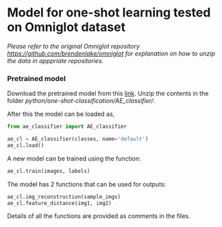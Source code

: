 # Model for one-shot learning tested on Omniglot dataset

*Please refer to the original Omniglot repository https://github.com/brendenlake/omniglot for explanation on how to unzip the data in apppriate repositories.*

### Pretrained model
Download the pretrained model from this [link](https://drive.google.com/open?id=1nj7CEVWcgHDRAfw6BY3AabUo49AOv4Ap). Unzip the contents in the folder *python/one-shot-classification/AE_classifier/*.

After this the model can be loaded as,

```python
from ae_classifier import AE_classifier

ae_cl = AE_classifier(classes, name='default')
ae_cl.load()
```

A new model can be trained using the function:

```python
ae_cl.train(images, labels)
```

The model has 2 functions that can be used for outputs:

```python
ae_cl.img_reconstruction(sample_imgs)
ae_cl.feature_distance(img1, img2)
```

Details of all the functions are provided as comments in the files.
